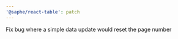 ```yaml
---
'@saphe/react-table': patch
---
```


Fix bug where a simple data update would reset the page number
